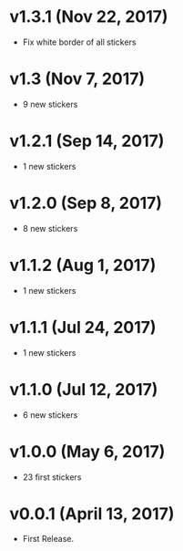 # v1.3.1 (Nov 22, 2017)

* Fix white border of all stickers


# v1.3 (Nov 7, 2017)

* 9 new stickers 


# v1.2.1 (Sep 14, 2017)

* 1 new stickers 


# v1.2.0 (Sep 8, 2017)

* 8 new stickers 


# v1.1.2 (Aug 1, 2017)

* 1 new stickers 


# v1.1.1 (Jul 24, 2017)

* 1 new stickers 


# v1.1.0 (Jul 12, 2017)

* 6 new stickers 


# v1.0.0 (May 6, 2017)

* 23 first stickers


# v0.0.1 (April 13, 2017)

* First Release.
